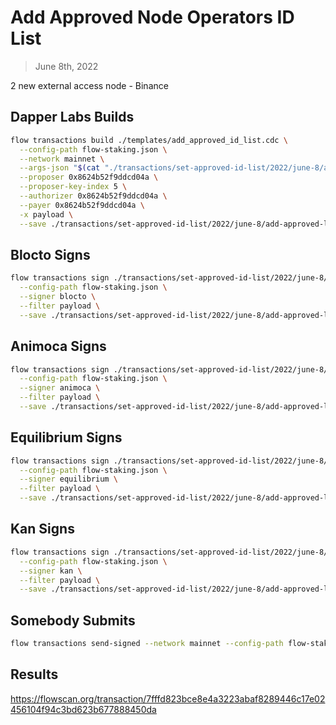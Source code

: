 # Add Approved Node Operators ID List

> June 8th, 2022

2 new external access node - Binance


## Dapper Labs Builds

```sh
flow transactions build ./templates/add_approved_id_list.cdc \
  --config-path flow-staking.json \
  --network mainnet \
  --args-json "$(cat "./transactions/set-approved-id-list/2022/june-8/arguments.json")" \
  --proposer 0x8624b52f9ddcd04a \
  --proposer-key-index 5 \
  --authorizer 0x8624b52f9ddcd04a \
  --payer 0x8624b52f9ddcd04a \
  -x payload \
  --save ./transactions/set-approved-id-list/2022/june-8/add-approved-list-june-8-unsigned.rlp
```

## Blocto Signs

```sh
flow transactions sign ./transactions/set-approved-id-list/2022/june-8/add-approved-list-june-8-unsigned.rlp \
  --config-path flow-staking.json \
  --signer blocto \
  --filter payload \
  --save ./transactions/set-approved-id-list/2022/june-8/add-approved-list-june-8-sig-1.rlp
```

## Animoca Signs

```sh
flow transactions sign ./transactions/set-approved-id-list/2022/june-8/add-approved-list-june-8-sig-1.rlp \
  --config-path flow-staking.json \
  --signer animoca \
  --filter payload \
  --save ./transactions/set-approved-id-list/2022/june-8/add-approved-list-june-8-sig-2.rlp
```

## Equilibrium Signs

```sh
flow transactions sign ./transactions/set-approved-id-list/2022/june-8/add-approved-list-june-8-sig-2.rlp \
  --config-path flow-staking.json \
  --signer equilibrium \
  --filter payload \
  --save ./transactions/set-approved-id-list/2022/june-8/add-approved-list-june-8-sig-3.rlp
```

## Kan Signs

```sh
flow transactions sign ./transactions/set-approved-id-list/2022/june-8/add-approved-list-june-8-sig-3.rlp \
  --config-path flow-staking.json \
  --signer kan \
  --filter payload \
  --save ./transactions/set-approved-id-list/2022/june-8/add-approved-list-june-8-sig-complete.rlp
```


## Somebody Submits

```sh
flow transactions send-signed --network mainnet --config-path flow-staking.json ./transactions/set-approved-id-list/2022/june-8/add-approved-list-june-8-sig-complete.rlp
```

## Results

https://flowscan.org/transaction/7fffd823bce8e4a3223abaf8289446c17e02456104f94c3bd623b677888450da
